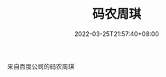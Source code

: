 ﻿---
weight: 
title: "码农周琪"
description: "来自百度公司的码农周琪"
date: 2022-03-25T21:57:40+08:00
lastmod: 2022-03-25T16:45:40+08:00
draft: false
authors: ["Metabd"]
featuredImage: "manongzhouqi.png"
link: ""
tags: ["微博","码农周琪"]
categories: ["navigation"]
navigation: ["微博"]
lightgallery: true
toc: true
pinned: false
recommend: false
recommend1: false
---
来自百度公司的码农周琪
